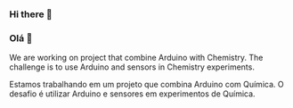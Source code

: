 ### Hi there 👋
### Olá 👋


We are working on project that combine Arduino with Chemistry. The challenge is to use Arduino and sensors in Chemistry experiments.

Estamos trabalhando em um projeto que combina Arduino com Química. O desafio é utilizar Arduino e sensores em experimentos de Química.
<!--
**ArduQuim/Arduquim** is a ✨ _special_ ✨ repository because its `README.md` (this file) appears on your GitHub profile.

Here are some ideas to get you started:

- 🔭  ...
- 🌱 I’m currently learning ...
- 👯 I’m looking to collaborate on ...
- 🤔 I’m looking for help with ...
- 💬 Ask me about ...
- 📫 How to reach me: ...
- 😄 Pronouns: ...
- ⚡ Fun fact: ...
-->
